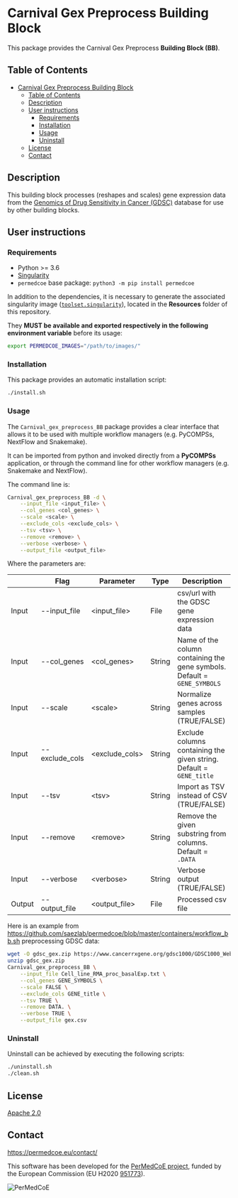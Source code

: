 # Carnival Gex Preprocess Building Block

This package provides the Carnival Gex Preprocess **Building Block (BB)**.

## Table of Contents

- [Carnival Gex Preprocess Building Block](#carnival-gex-preprocess-building-block)
  - [Table of Contents](#table-of-contents)
  - [Description](#description)
  - [User instructions](#user-instructions)
    - [Requirements](#requirements)
    - [Installation](#installation)
    - [Usage](#usage)
    - [Uninstall](#uninstall)
  - [License](#license)
  - [Contact](#contact)

## Description

This building block processes (reshapes and scales) gene expression data from the [Genomics of Drug Sensitivity in Cancer (GDSC)](https://www.cancerrxgene.org/) database for use by other building blocks.

## User instructions

### Requirements

- Python >= 3.6
- [Singularity](https://singularity.lbl.gov/docs-installation)
- `permedcoe` base package: `python3 -m pip install permedcoe`

In addition to the dependencies, it is necessary to generate the associated
singularity image ([`toolset.singularity`](../Resources/images/toolset.singularity)),
located in the **Resources** folder of this repository.

They **MUST be available and exported respectively in the following environment variable**
before its usage:

```bash
export PERMEDCOE_IMAGES="/path/to/images/"
```

### Installation

This package provides an automatic installation script:

```bash
./install.sh
```

### Usage

The `Carnival_gex_preprocess_BB` package provides a clear interface that allows
it to be used with multiple workflow managers (e.g. PyCOMPSs, NextFlow and
Snakemake).

It can be imported from python and invoked directly from a **PyCOMPSs**
application, or through the command line for other workflow managers
(e.g. Snakemake and NextFlow).

The command line is:

```bash
Carnival_gex_preprocess_BB -d \
    --input_file <input_file> \
    --col_genes <col_genes> \
    --scale <scale> \
    --exclude_cols <exclude_cols> \
    --tsv <tsv> \
    --remove <remove> \
    --verbose <verbose> \
    --output_file <output_file>
```

Where the parameters are:

|        | Flag           | Parameter           | Type   | Description                                                              |
|--------|----------------|---------------------|--------|--------------------------------------------------------------------------|
| Input  | --input_file   | \<input_file>       | File   | csv/url with the GDSC gene expression data                               |
| Input  | --col_genes    | \<col_genes>        | String | Name of the column containing the gene symbols. Default = `GENE_SYMBOLS` |
| Input  | --scale        | \<scale>            | String | Normalize genes across samples (TRUE/FALSE)                              |
| Input  | --exclude_cols | \<exclude_cols>     | String | Exclude columns containing the given string. Default = `GENE_title`      |
| Input  | --tsv          | \<tsv>              | String | Import as TSV instead of CSV (TRUE/FALSE)                                |
| Input  | --remove       | \<remove>           | String | Remove the given substring from columns. Default = `.DATA`               |
| Input  | --verbose      | \<verbose>          | String | Verbose output (TRUE/FALSE)                                              |
| Output | --output_file  | \<output_file>      | File   | Processed csv file                                                       |

Here is an example from https://github.com/saezlab/permedcoe/blob/master/containers/workflow_bb.sh preprocessing GDSC data:

```bash
wget -O gdsc_gex.zip https://www.cancerrxgene.org/gdsc1000/GDSC1000_WebResources/Data/preprocessed/Cell_line_RMA_proc_basalExp.txt.zip
unzip gdsc_gex.zip
Carnival_gex_preprocess_BB \
    --input_file Cell_line_RMA_proc_basalExp.txt \
    --col_genes GENE_SYMBOLS \
    --scale FALSE \
    --exclude_cols GENE_title \
    --tsv TRUE \
    --remove DATA. \
    --verbose TRUE \
    --output_file gex.csv
```

### Uninstall

Uninstall can be achieved by executing the following scripts:

```bash
./uninstall.sh
./clean.sh
```

## License

[Apache 2.0](https://www.apache.org/licenses/LICENSE-2.0)

## Contact

<https://permedcoe.eu/contact/>

This software has been developed for the [PerMedCoE project](https://permedcoe.eu/), funded by the European Commission (EU H2020 [951773](https://cordis.europa.eu/project/id/951773)).

![](https://permedcoe.eu/wp-content/uploads/2020/11/logo_1.png "PerMedCoE")
